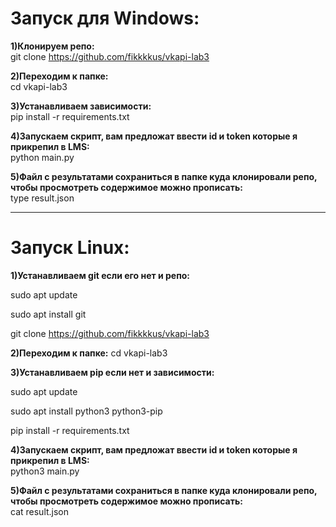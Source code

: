 # Запуск для Windows:

**1)Клонируем репо:**   
git clone https://github.com/fikkkkus/vkapi-lab3

**2)Переходим к папке:**  
cd vkapi-lab3

**3)Устанавливаем зависимости:**   
pip install -r requirements.txt

**4)Запускаем скрипт, вам предложат ввести id и token которые я прикрепил в LMS:**   
python main.py

**5)Файл с результатами сохраниться в папке куда клонировали репо, чтобы просмотреть содержимое можно прописать:**  
type result.json

---

# Запуск Linux:

**1)Устанавливаем git если его нет и репо:**

sudo apt update

sudo apt install git

git clone https://github.com/fikkkkus/vkapi-lab3

**2)Переходим к папке:** 
cd vkapi-lab3

**3)Устанавливаем pip если нет и зависимости:** 

sudo apt update

sudo apt install python3 python3-pip

pip install -r requirements.txt

**4)Запускаем скрипт, вам предложат ввести id и token которые я прикрепил в LMS:**  
python3 main.py

**5)Файл с результатами сохраниться в папке куда клонировали репо, чтобы просмотреть содержимое можно прописать:**   
cat result.json
